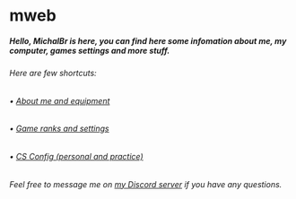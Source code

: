# mweb
<h5>Hello, MichalBr is here, you can find here some infomation about me, my computer, games settings and more stuff.</h5>

<h6> Here are few shortcuts:</h6>
<h6>• <a href="https://github.com/TheMichalBr/mweb/blob/main/about_me_and_equipment.md">About me and equipment</a></h6>
<h6>• <a href="https://github.com/TheMichalBr/mweb/blob/main/game_settings.md">Game ranks and settings</a></h6>
<h6>• <a href="https://github.com/TheMichalBr/mweb/tree/main/config_cs">CS Config (personal and practice)</a></h6>

<h6>Feel free to message me on <a href="https://discord.gg/uywSPnmJTA">my Discord server</a> if you have any questions.</h6>
